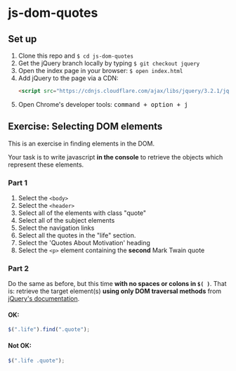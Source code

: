 # js-dom-quotes

## Set up

1. Clone this repo and `$ cd js-dom-quotes`
2.  Get the jQuery branch locally by typing `$ git checkout jquery`
3. Open the index page in your browser: `$ open index.html`
4. Add jQuery to the page via a CDN:
    ```html
    <script src="https://cdnjs.cloudflare.com/ajax/libs/jquery/3.2.1/jquery.js"></script>
    ```
5. Open Chrome's developer tools: <kbd>command + option + j</kbd>

## Exercise: Selecting DOM elements

This is an exercise in finding elements in the DOM.

Your task is to write javascript **in the console** to retrieve the objects which represent these elements.

### Part 1

1. Select the `<body>`
2. Select the `<header>`
3. Select all of the elements with class "quote"
4. Select all of the subject elements
5. Select the navigation links
6. Select all the quotes in the "life" section.
7. Select the 'Quotes About Motivation' heading
8. Select the `<p>` element containing the **second** Mark Twain quote

### Part 2

Do the same as before, but this time **with no spaces or colons in `$( )`**. That is: retrieve the target element(s) **using only DOM traversal methods** from [jQuery's documentation](http://api.jquery.com/category/traversing/tree-traversal/).

#### OK:

```js
$(".life").find(".quote");
```

#### Not OK:

```js
$(".life .quote");
```
